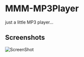 # MMM-MP3Player
just a little MP3 player...

## Screenshots

![ScreenShot](https://github.com/justjim1220/MMM-BornBeforeDate/blob/master/Screenshot%20(45).png)
